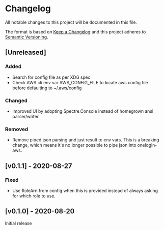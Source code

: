 # Changelog

All notable changes to this project will be documented in this file.

The format is based on [Keep a Changelog](http://keepachangelog.com/en/1.0.0/)
and this project adheres to [Semantic Versioning](http://semver.org/spec/v2.0.0.html).

## [Unreleased]

### Added

-   Search for config file as per XDG spec
-   Check AWS cli env var AWS_CONFIG_FILE to locate aws config file before defaulting to ~/.aws/config

### Changed

-   Improved UI by adopting Spectre.Console instead of homegrown ansi parser/writer

### Removed

-   Remove piped json parsing and just result to env vars. This is a breaking change, which means it's no longer possible to pipe json into onelogin-aws.

## [v0.1.1] - 2020-08-27

### Fixed

-   Use RoleArn from config when this is provided instead of always asking for which role to use.

## [v0.1.0] - 2020-08-20

Initial release
